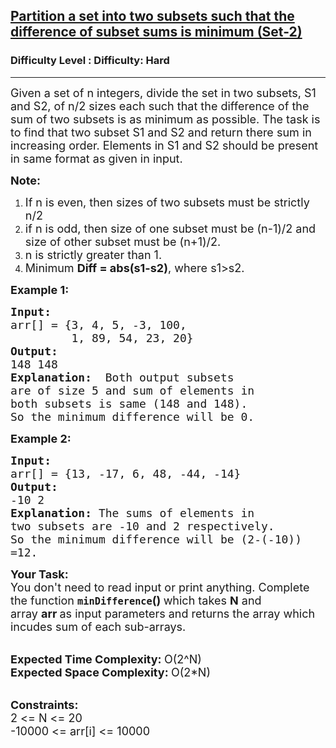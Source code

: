 <h2><a href="https://www.geeksforgeeks.org/problems/partition-a-set-into-two-subsets-such-that-the-difference-of-subset-sums-is-minimum-set-2/1?page=2&difficulty=Medium,Hard&sortBy=latest">Partition a set into two subsets such that the difference of subset sums is minimum (Set-2)</a></h2><h3>Difficulty Level : Difficulty: Hard</h3><hr><div class="problems_problem_content__Xm_eO"><p><span style="font-size: 18px;">Given a set of n integers, divide the set in two subsets, S1 and S2, of n/2 sizes each such that the difference of the sum of two subsets is as minimum as possible. The task is to find that two subset S1 and S2 and return there sum in increasing order. Elements in S1 and S2 should be present in same format as given in input.</span></p>
<p><span style="font-size: 18px;"><strong>Note:</strong>&nbsp;</span></p>
<ol>
<li><span style="font-size: 18px;">If n is even, then sizes of two subsets must be strictly n/2 </span></li>
<li><span style="font-size: 18px;">if n is odd, then size of one subset must be (n-1)/2 and size of other subset must be (n+1)/2.</span></li>
<li><span style="font-size: 18px;">n is&nbsp;strictly greater than 1.</span></li>
<li><span style="font-size: 18px;">Minimum <strong>Diff = abs(s1-s2)</strong>, where s1&gt;s2.</span></li>
</ol>
<p><strong><span style="font-size: 18px;">Example 1:</span></strong></p>
<pre><span style="font-size: 18px;"><strong>Input:</strong> 
arr[] = {3, 4, 5, -3, 100, 
         1, 89, 54, 23, 20}
<strong>Output: </strong>
148 148
<strong>Explanation:</strong>  Both output subsets 
are of size 5 and sum of elements in 
both subsets is same (148 and 148).
So the minimum difference will be 0.</span></pre>
<p><strong><span style="font-size: 18px;">Example 2:</span></strong></p>
<pre><span style="font-size: 18px;"><strong>Input:</strong> 
arr[] = {13, -17, 6, 48, -44, -14}
<strong>Output:
</strong>-10 2
<strong>Explanation:</strong> The sums of elements in 
two subsets are -10 and 2 respectively.
So the minimum difference will be (2-(-10))
=12.</span></pre>
<p><span style="font-size: 18px;"><strong>Your Task:</strong><br>You don't need to read input or print anything. Complete the function&nbsp;<strong><code>minDifference</code>()&nbsp;</strong>which takes&nbsp;<strong>N</strong>&nbsp;and array&nbsp;<strong>arr&nbsp;</strong>as input parameters and returns the array which incudes sum of each sub-arrays.</span><br>&nbsp;</p>
<p><span style="font-size: 18px;"><strong>Expected Time Complexity:&nbsp;</strong>O(2^N)<br><strong>Expected Space Complexity:&nbsp;</strong>O(2*N)</span><br>&nbsp;</p>
<p><span style="font-size: 18px;"><strong>Constraints:</strong><br>2 &lt;= N &lt;= 20<br>-10000 &lt;= arr[i] &lt;= 10000</span></p></div>